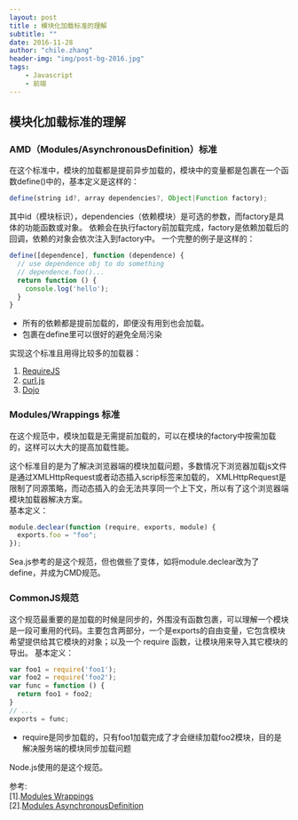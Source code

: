 ```yaml
---
layout: post
title : 模块化加载标准的理解
subtitle: ""
date: 2016-11-28
author: "chile.zhang"
header-img: "img/post-bg-2016.jpg"
tags:
    - Javascript
    - 前端
---
```


## 模块化加载标准的理解

### AMD（Modules/AsynchronousDefinition）标准
在这个标准中，模块的加载都是提前异步加载的，模块中的变量都是包裹在一个函数define()中的，基本定义是这样的：

```javascript  
define(string id?, array dependencies?, Object|Function factory);
```
其中id（模块标识），dependencies（依赖模块）是可选的参数，而factory是具体的功能函数或对象。
依赖会在执行factory前加载完成，factory是依赖加载后的回调，依赖的对象会依次注入到factory中。
一个完整的例子是这样的：  

```javascript  
define([dependence], function (dependence) {
  // use dependence obj to do something
  // dependence.foo()...
  return function () {
    console.log('hello');
  }
}
```
- 所有的依赖都是提前加载的，即便没有用到也会加载。
- 包裹在define里可以很好的避免全局污染

实现这个标准且用得比较多的加载器：  
1. [RequireJS](http://requirejs.org/)  
2. [curl.js](https://github.com/cujojs/curl/)  
3. [Dojo](http://dojotoolkit.org/reference-guide/1.10/loader/)  

### Modules/Wrappings 标准
在这个规范中，模块加载是无需提前加载的，可以在模块的factory中按需加载的，这样可以大大的提高加载性能。

这个标准目的是为了解决浏览器端的模块加载问题，多数情况下浏览器加载js文件是通过XMLHttpRequest或者动态插入scrip标签来加载的，
XMLHttpRequest是限制了同源策略，而动态插入的会无法共享同一个上下文，所以有了这个浏览器端模块加载器解决方案。  
基本定义：  

```javascript  
module.declear(function (require, exports, module) {
  exports.foo = "foo";
});
```
Sea.js参考的是这个规范，但也做些了变体，如将module.declear改为了define，并成为CMD规范。

### CommonJS规范
这个规范最重要的是加载的时候是同步的，外围没有函数包裹，可以理解一个模块是一段可重用的代码。主要包含两部分，一个是exports的自由变量，它包含模块希望提供给其它模块的对象；以及一个 require 函数，让模块用来导入其它模块的导出。
基本定义：

```javascript  
var foo1 = require('foo1');
var foo2 = require('foo2');
var func = function () {
  return foo1 + foo2;
}
// ...
exports = func;
```

- require是同步加载的，只有foo1加载完成了才会继续加载foo2模块，目的是解决服务端的模块同步加载问题

Node.js使用的是这个规范。

参考:  
[1].[Modules Wrappings](http://wiki.commonjs.org/wiki/Modules/Wrappings)  
[2].[Modules AsynchronousDefinition](http://wiki.commonjs.org/wiki/Modules/AsynchronousDefinition)  
